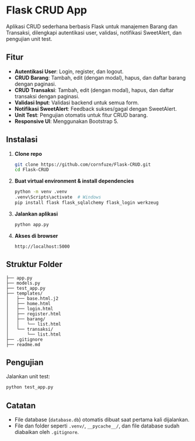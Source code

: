 # Flask CRUD App

Aplikasi CRUD sederhana berbasis Flask untuk manajemen Barang dan Transaksi, dilengkapi autentikasi user, validasi, notifikasi SweetAlert, dan pengujian unit test.

## Fitur

- **Autentikasi User**: Login, register, dan logout.
- **CRUD Barang**: Tambah, edit (dengan modal), hapus, dan daftar barang dengan paginasi.
- **CRUD Transaksi**: Tambah, edit (dengan modal), hapus, dan daftar transaksi dengan paginasi.
- **Validasi Input**: Validasi backend untuk semua form.
- **Notifikasi SweetAlert**: Feedback sukses/gagal dengan SweetAlert.
- **Unit Test**: Pengujian otomatis untuk fitur CRUD barang.
- **Responsive UI**: Menggunakan Bootstrap 5.

## Instalasi

1. **Clone repo**
   ```sh
   git clone https://github.com/cornfuze/Flask-CRUD.git
   cd Flask-CRUD

2. **Buat virtual environment & install dependencies**
   ```sh
   python -m venv .venv
   .venv\Scripts\activate  # Windows
   pip install flask flask_sqlalchemy flask_login werkzeug
   ```

3. **Jalankan aplikasi**
   ```sh
   python app.py
   ```

4. **Akses di browser**
   ```
   http://localhost:5000
   ```

## Struktur Folder

```
├── app.py
├── models.py
├── test_app.py
├── templates/
│   ├── base.html.j2
│   ├── home.html
│   ├── login.html
│   ├── register.html
│   ├── barang/
│   │   └── list.html
│   └── transaksi/
│       └── list.html
├── .gitignore
├── readme.md
```

## Pengujian

Jalankan unit test:
```sh
python test_app.py
```

## Catatan

- File database (`database.db`) otomatis dibuat saat pertama kali dijalankan.
- File dan folder seperti `.venv/`, `__pycache__/`, dan file database sudah diabaikan oleh `.gitignore`.
